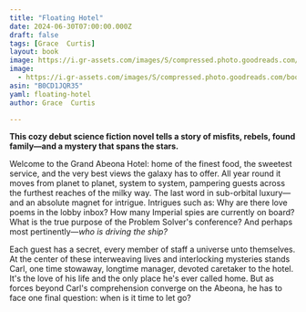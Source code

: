 ```yaml
---
title: "Floating Hotel"
date: 2024-06-30T07:00:00.000Z
draft: false
tags: [Grace  Curtis]
layout: book
image: https://i.gr-assets.com/images/S/compressed.photo.goodreads.com/books/1693750539l/195177497._SX98_.jpg
image: 
  - https://i.gr-assets.com/images/S/compressed.photo.goodreads.com/books/1693750539l/195177497._SX98_.jpg
asin: "B0CD1JQR35"
yaml: floating-hotel
author: Grace  Curtis

---
```


**This cozy debut science fiction novel tells a story of misfits, rebels, found family—and a mystery that spans the stars.**   
  
Welcome to the Grand Abeona Hotel: home of the finest food, the sweetest service, and the very best views the galaxy has to offer. All year round it moves from planet to planet, system to system, pampering guests across the furthest reaches of the milky way. The last word in sub-orbital luxury—and an absolute magnet for intrigue. Intrigues such as: Why are there love poems in the lobby inbox? How many Imperial spies are currently on board? What is the true purpose of the Problem Solver's conference? And perhaps most pertinently—*who is driving the ship?*   
  
Each guest has a secret, every member of staff a universe unto themselves. At the center of these interweaving lives and interlocking mysteries stands Carl, one time stowaway, longtime manager, devoted caretaker to the hotel. It's the love of his life and the only place he's ever called home. But as forces beyond Carl's comprehension converge on the Abeona, he has to face one final question: when is it time to let go?